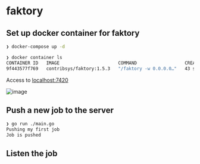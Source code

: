 # faktory

## Set up docker container for faktory

```bash
❯ docker-compose up -d

❯ docker container ls
CONTAINER ID   IMAGE                      COMMAND                  CREATED          STATUS          PORTS                                                           NAMES
9f443577f769   contribsys/faktory:1.5.3   "/faktory -w 0.0.0.0…"   43 seconds ago   Up 41 seconds   0.0.0.0:7419-7420->7419-7420/tcp, :::7419-7420->7419-7420/tcp   faktory
```

Access to [localhost:7420](localhost:7420)

![image](https://user-images.githubusercontent.com/45956169/126645569-07719fc5-738e-4508-acab-fb39a6366734.png)

## Push a new job to the server

```bash
❯ go run ./main.go
Pushing my first job
Job is pushed
```

## Listen the job

